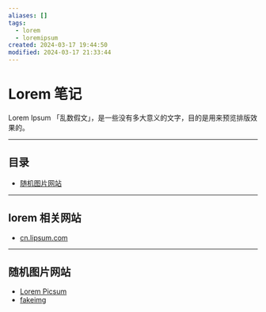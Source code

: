 ```yaml
---
aliases: []
tags:
  - lorem
  - loremipsum
created: 2024-03-17 19:44:50
modified: 2024-03-17 21:33:44
---
```


# Lorem 笔记

Lorem Ipsum 「乱数假文」，是一些没有多大意义的文字，目的是用来预览排版效果的。

---

## 目录

* [随机图片网站](#随机图片网站)

---

## lorem 相关网站

* [cn.lipsum.com](https://cn.lipsum.com/)

---

## 随机图片网站

* [Lorem Picsum](https://picsum.photos/)
* [fakeimg](https://fakeimg.pl/)
